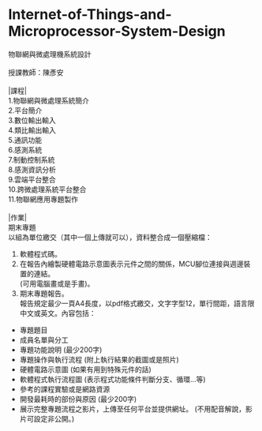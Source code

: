 # Internet-of-Things-and-Microprocessor-System-Design
物聯網與微處理機系統設計<br><br>
授課教師：陳彥安<br><br>
|課程|<br>
1.物聯網與微處理系統簡介<br>
2.平台簡介<br>
3.數位輸出輸入<br>
4.類比輸出輸入<br>
5.通訊功能<br>
6.感測系統<br>
7.制動控制系統<br>
8.感測資訊分析<br>
9.雲端平台整合<br>
10.跨微處理系統平台整合<br>
11.物聯網應用專題製作<br><br>
|作業|<br>
期末專題<br>
以組為單位繳交（其中一個上傳就可以），資料整合成一個壓縮檔：<br>
1. 軟體程式碼。<br>
2. 在報告內繪製硬體電路示意圖表示元件之間的關係，MCU腳位連接與週邊裝置的連結。<br>
(可用電腦畫或是手畫)。<br>
3. 期末專題報告。<br>
報告規定最少一頁A4長度，以pdf格式繳交，文字字型12，單行間距，語言限中文或英文。內容包括：<br>
- 專題題目<br>
- 成員名單與分工<br>
- 專題功能說明 (最少200字)<br>
- 專題操作與執行流程 (附上執行結果的截圖或是照片)<br>
- 硬體電路示意圖 (如果有用到特殊元件的話)<br>
- 軟體程式執行流程圖 (表示程式功能條件判斷分支、循環…等)<br>
- 參考的課程實驗或是網路資源<br>
- 開發最耗時的部份與原因 (最少200字)<br>
- 展示完整專題流程之影片，上傳至任何平台並提供網址。 (不用配音解說，影片可設定非公開。)<br>
